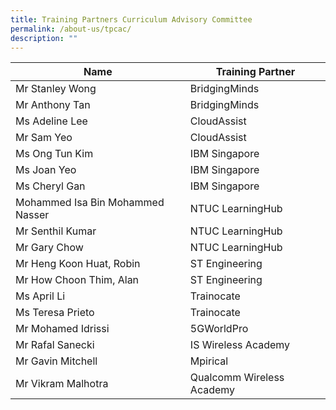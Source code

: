 ```yaml
---
title: Training Partners Curriculum Advisory Committee
permalink: /about-us/tpcac/
description: ""
---
```

| Name | Training Partner |
| -------- | -------- |
| Mr Stanley Wong   | BridgingMinds   |
| Mr Anthony Tan   | BridgingMinds     |
| Ms Adeline Lee  | CloudAssist  |
| Mr Sam Yeo  | CloudAssist    |
| Ms Ong Tun Kim      | IBM Singapore  |
| Ms Joan Yeo    | IBM Singapore   |
| Ms Cheryl Gan   | IBM Singapore    |
| Mohammed Isa Bin Mohammed Nasser     | NTUC LearningHub  |
| Mr Senthil Kumar    | NTUC LearningHub  |
| Mr Gary Chow     | NTUC LearningHub    |
| Mr Heng Koon Huat, Robin   | ST Engineering   |
| Mr How Choon Thim, Alan    | ST Engineering    |
| Ms April Li     | Trainocate    |
| Ms Teresa Prieto  | Trainocate |
| Mr Mohamed Idrissi   | 5GWorldPro    |
| Mr Rafal Sanecki   | IS Wireless Academy    |
| Mr Gavin Mitchell  | Mpirical   |
| Mr Vikram Malhotra  | Qualcomm Wireless Academy   |